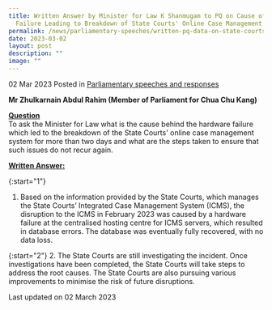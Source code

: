```yaml
---
title: Written Answer by Minister for Law K Shanmugam to PQ on Cause of Hardware
  Failure Leading to Breakdown of State Courts' Online Case Management System
permalink: /news/parliamentary-speeches/written-pq-data-on-state-courts-case-management-system/
date: 2023-03-02
layout: post
description: ""
image: ""
---
```

02 Mar 2023 Posted in [Parliamentary speeches and responses](/news/parliamentary-speeches) 

**Mr Zhulkarnain Abdul Rahim (Member of Parliament for Chua Chu Kang)**

**<b><u>Question</u></b>** 
<br>To ask the Minister for Law what is the cause behind the hardware failure which led to the breakdown of the State Courts' online case management system for more than two days and what are the steps taken to ensure that such issues do not recur again.

**<b><u>Written Answer:</u></b>** 

{:start="1"} 
1.  Based on the information provided by the State Courts, which manages the State Courts’ Integrated Case Management System (ICMS), the disruption to the ICMS in February 2023 was caused by a hardware failure at the centralised hosting centre for ICMS servers, which resulted in database errors. The database was eventually fully recovered, with no data loss.

{:start="2"} 
2.  The State Courts are still investigating the incident. Once investigations have been completed, the State Courts will take steps to address the root causes. The State Courts are also pursuing various improvements to minimise the risk of future disruptions.

<p class="right-side-updated">Last updated on 02 March 2023</p>